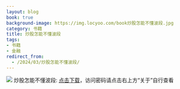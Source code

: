 ```yaml
---
layout: blog
book: true
background-image: https://img.locyoo.com/book炒股怎能不懂波段.jpg
category: 书籍
title: 炒股怎能不懂波段
tags:
- 书籍
- 金融
redirect_from:
  - /2024/03/炒股怎能不懂波段/
---
```

![](https://img.locyoo.com/book炒股怎能不懂波段.jpg)
炒股怎能不懂波段: <a name = "ref1" href="https://url18.ctfile.com/f/50983618-1320273730-910369?p=3619">点击下载</a>，访问密码请点击右上方“关于”自行查看